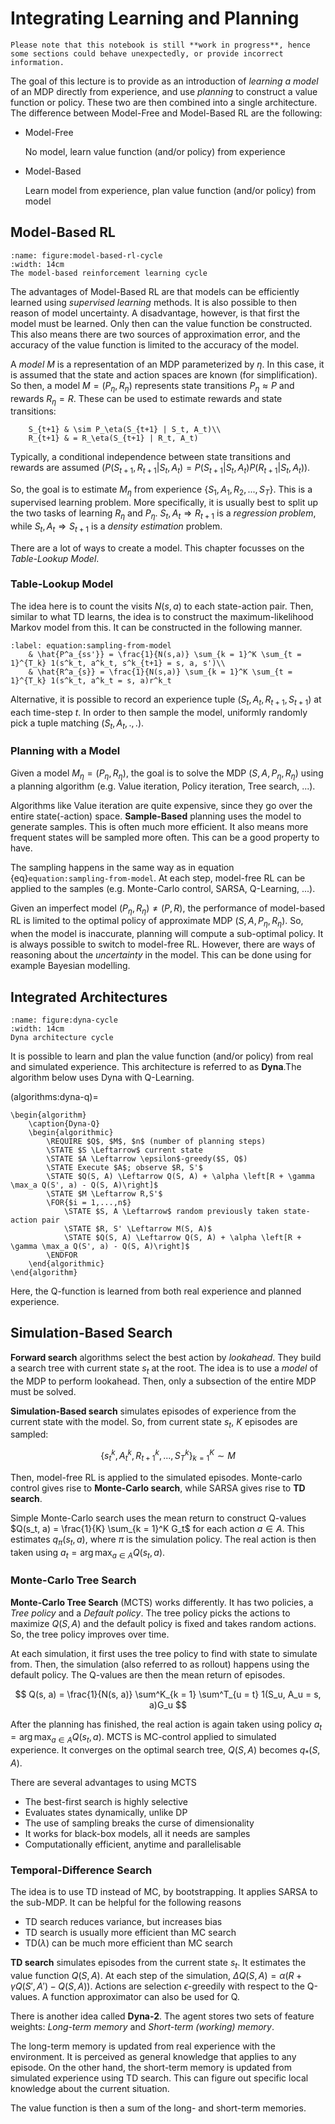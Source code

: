 # Integrating Learning and Planning

```{warning}
Please note that this notebook is still **work in progress**, hence some sections could behave unexpectedly, or provide incorrect information.
```

The goal of this lecture is to provide as an introduction of *learning a model* of an MDP directly from 
experience, and use *planning* to construct a value function or policy. These two are then combined into a single
architecture. The difference between Model-Free and Model-Based RL are the following:

- Model-Free
	
    No model, learn value function (and/or policy) from experience

- Model-Based
	
    Learn model from experience, plan value function (and/or policy) from model

## Model-Based RL

```{figure} ../../images/intro-to-rl/model-based-rl.png
:name: figure:model-based-rl-cycle
:width: 14cm
The model-based reinforcement learning cycle
```

The advantages of Model-Based RL are that models can be efficiently learned using *supervised learning* methods. 
It is also possible to then reason of model uncertainty. A disadvantage, however, is that first the model must be 
learned. Only then can the value function be constructed. This also means there are two sources of approximation error, 
and the accuracy of the value function is limited to the accuracy of the model.

A *model* $M$ is a representation of an MDP parameterized by $\eta$. In this case, it is assumed that the state 
and action spaces are known (for simplification). So then, a model $M = (P_\eta, R_\eta)$ represents state transitions 
$P_\eta \approx P$ and rewards $R_\eta = R$. These can be used to estimate rewards and state transitions:

```{math}
    S_{t+1} & \sim P_\eta(S_{t+1} | S_t, A_t)\\
    R_{t+1} & = R_\eta(S_{t+1} | R_t, A_t)
```

Typically, a conditional independence between state transitions and rewards are assumed 
($P(S_{t+1}, R_{t+1} | S_t, A_t) = P(S_{t+1} | S_t, A_t)P(R_{t+1} | S_t, A_t)$).

So, the goal is to estimate $M_\eta$ from experience $\{S_1, A_1, R_2, ..., S_T\}$. This is a supervised learning 
problem. More specifically, it is usually best to split up the two tasks of learning $R_\eta$ and $P_\eta$. 
$S_t, A_t \Rightarrow R_{t+1}$ is a *regression problem*, while $S_t, A_t \Rightarrow S_{t+1}$ is a 
*density estimation* problem.

There are a lot of ways to create a model. This chapter focusses on the *Table-Lookup Model*. 

### Table-Lookup Model

The idea here is to count the visits $N(s, a)$ to each state-action pair. Then, similar to what TD learns, the idea is 
to construct the maximum-likelihood Markov model from this. It can be constructed in the following manner.

```{math}
:label: equation:sampling-from-model
    & \hat{P^a_{ss'}} = \frac{1}{N(s,a)} \sum_{k = 1}^K \sum_{t = 1}^{T_k} 1(s^k_t, a^k_t, s^k_{t+1} = s, a, s')\\
    & \hat{R^a_{s}} = \frac{1}{N(s,a)} \sum_{k = 1}^K \sum_{t = 1}^{T_k} 1(s^k_t, a^k_t = s, a)r^k_t
```

Alternative, it is possible to record an experience tuple $(S_t, A_t, R_{t+1}, S_{t+1})$ at each time-step $t$. In order
to then sample the model, uniformly randomly pick a tuple matching $(S_t, A_t, ., .)$.

### Planning with a Model

Given a model $M_\eta = (P_\eta, R_\eta)$, the goal is to solve the MDP $(S, A, P_\eta, R_\eta)$ using a planning 
algorithm (e.g. Value iteration, Policy iteration, Tree search, ...).

Algorithms like Value iteration are quite expensive, since they go over the entire state(-action) space. 
**Sample-Based** planning uses the model to generate samples. This is often much more efficient. It also means more
frequent states will be sampled more often. This can be a good property to have.

The sampling happens in the same way as in equation {eq}`equation:sampling-from-model`. At each step, model-free RL can be 
applied to the samples (e.g. Monte-Carlo control, SARSA, Q-Learning, ...).

Given an imperfect model $(P_\eta, R_\eta) \neq (P, R)$, the performance of model-based RL is limited to the optimal 
policy of approximate MDP $(S, A, P_\eta, R_\eta)$. So, when the model is inaccurate, planning will compute a
sub-optimal policy. It is always possible to switch to model-free RL. However, there are ways of reasoning about the 
*uncertainty* in the model. This can be done using for example Bayesian modelling.

## Integrated Architectures

```{figure} ../../images/intro-to-rl/dyna.png
:name: figure:dyna-cycle
:width: 14cm
Dyna architecture cycle
```

It is possible to learn and plan the value function (and/or policy) from real and simulated experience. This 
architecture is referred to as **Dyna**.The algorithm below uses Dyna with Q-Learning.

(algorithms:dyna-q)=
```{pcode}
\begin{algorithm}
	\caption{Dyna-Q}
	\begin{algorithmic}
		\REQUIRE $Q$, $M$, $n$ (number of planning steps)
		\STATE $S \Leftarrow$ current state
		\STATE $A \Leftarrow \epsilon$-greedy($S, Q$)
		\STATE Execute $A$; observe $R, S'$
		\STATE $Q(S, A) \Leftarrow Q(S, A) + \alpha \left[R + \gamma \max_a Q(S', a) - Q(S, A)\right]$
		\STATE $M \Leftarrow R,S'$
		\FOR{$i = 1,...,n$}
			\STATE $S, A \Leftarrow$ random previously taken state-action pair
			\STATE $R, S' \Leftarrow M(S, A)$
			\STATE $Q(S, A) \Leftarrow Q(S, A) + \alpha \left[R + \gamma \max_a Q(S', a) - Q(S, A)\right]$
		\ENDFOR
	\end{algorithmic}
\end{algorithm}
```

Here, the Q-function is learned from both real experience and planned experience.

## Simulation-Based Search

**Forward search** algorithms select the best action by *lookahead*. They build a search tree with current 
state $s_t$ at the root. The idea is to use a *model* of the MDP to perform lookahead. Then, only a subsection of
the entire MDP must be solved. 

**Simulation-Based search** simulates episodes of experience from the current state with the model. So, from 
current state $s_t$, $K$ episodes are sampled:

$$
	\{s_t^k, A_t^k, R_{t+1}^k, ..., S_T^k\}_{k = 1}^K \sim M
$$

Then, model-free RL is applied to the simulated episodes. Monte-carlo control gives rise to **Monte-Carlo search**,
while SARSA gives rise to **TD search**.

Simple Monte-Carlo search uses the mean return to construct Q-values $Q(s_t, a) = \frac{1}{K} \sum_{k = 1}^K G_t$ for 
each action $a \in A$. This estimates $q_\pi(s_t, a)$, where $\pi$ is the simulation policy. The real action is then 
taken using $a_t = \arg\max_{a \in A} Q(s_t, a)$.

### Monte-Carlo Tree Search

**Monte-Carlo Tree Search** (MCTS) works differently. It has two policies, a *Tree policy* and a 
*Default policy*. The tree policy picks the actions to maximize $Q(S, A)$ and the default policy is fixed and 
takes random actions. So, the tree policy improves over time.

At each simulation, it first uses the tree policy to find with state to simulate from. Then, the simulation (also 
referred to as rollout) happens using the default policy. The Q-values are then the mean return of episodes.

$$
	Q(s, a) = \frac{1}{N(s, a)} \sum^K_{k = 1} \sum^T_{u = t} 1(S_u, A_u = s, a)G_u
$$

After the planning has finished, the real action is again taken using policy $a_t = \arg\max_{a \in A} Q(s_t, a)$. MCTS
is MC-control applied to simulated experience. It converges on the optimal search tree, $Q(S, A)$ becomes $q_*(S, A)$.

There are several advantages to using MCTS

- The best-first search is highly selective
- Evaluates states dynamically, unlike DP
- The use of sampling breaks the curse of dimensionality
- It works for black-box models, all it needs are samples
- Computationally efficient, anytime and parallelisable

### Temporal-Difference Search

The idea is to use TD instead of MC, by bootstrapping. It applies SARSA to the sub-MDP. It can be helpful for the 
following reasons

- TD search reduces variance, but increases bias
- TD search is usually more efficient than MC search
- TD($\lambda$) can be much more efficient than MC search

**TD search** simulates episodes from the current state $s_t$. It estimates the value function $Q(S, A)$. At each 
step of the simulation, $\Delta Q(S, A) = \alpha (R + \gamma Q(S', A') - Q(S, A))$. Actions are selection 
$\epsilon$-greedily with respect to the Q-values. A function approximator can also be used for Q.

There is another idea called **Dyna-2**. The agent stores two sets of feature weights: *Long-term memory* 
and *Short-term (working) memory*. 

The long-term memory is updated from real experience with the environment. It is perceived as general knowledge that 
applies to any episode. On the other hand, the short-term memory is updated from simulated experience using TD search. 
This can figure out specific local knowledge about the current situation.

The value function is then a sum of the long- and short-term memories.